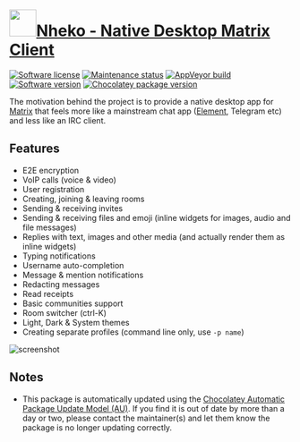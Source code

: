 # [<img src="https://cdn.jsdelivr.net/gh/dgalbraith/chocolatey-packages@f5d3fa14c22b9e41d51db5a9a5532e7cd94832a2/icons/nheko-reborn.png" width="48" height="48" />Nheko - Native Desktop Matrix Client](https://chocolatey.org/packages/nheko)

[![Software license](https://img.shields.io/badge/License-GPLv3-blue.svg)](https://github.com/Nheko-Reborn/nheko/blob/master/COPYING)
[![Maintenance status](https://img.shields.io/badge/maintained%3F-yes-green.svg)](https://gitHub.com/dgalbraith/chocolatey-packages/graphs/commit-activity)
[![AppVeyor build](https://img.shields.io/appveyor/ci/dgalbraith/chocolatey-packages)](https://ci.appveyor.com/project/dgalbraith/chocolatey-packages)
[![Software version](https://img.shields.io/badge/Source-v0.11.0-blue.svg)](https://github.com/Nheko-Reborn/nheko/releases/tag/v0.11.0)
[![Chocolatey package version](https://img.shields.io/chocolatey/v/nheko-reborn?label=Chocolatey)](https://chocolatey.org/packages/nheko-reborn)

The motivation behind the project is to provide a native desktop app for [Matrix](https://matrix.org/) that feels more
like a mainstream chat app ([Element](https://element.io/), Telegram etc) and less like an IRC client.

## Features

* E2E encryption
* VoIP calls (voice & video)
* User registration
* Creating, joining & leaving rooms
* Sending & receiving invites
* Sending & receiving files and emoji (inline widgets for images, audio and file messages)
* Replies with text, images and other media (and actually render them as inline widgets)
* Typing notifications
* Username auto-completion
* Message & mention notifications
* Redacting messages
* Read receipts
* Basic communities support
* Room switcher (ctrl-K)
* Light, Dark & System themes
* Creating separate profiles (command line only, use `-p name`)

![screenshot](https://cdn.jsdelivr.net/gh/dgalbraith/chocolatey-packages@f5d3fa14c22b9e41d51db5a9a5532e7cd94832a2/automatic/nheko-reborn/screenshot.png)

## Notes

* This package is automatically updated using the [Chocolatey Automatic Package Update Model (AU)](https://github.com/majkinetor/au/blob/master/README.md).
  If you find it is out of date by more than a day or two, please contact the maintainer(s) and let them know the package is no longer updating correctly.
